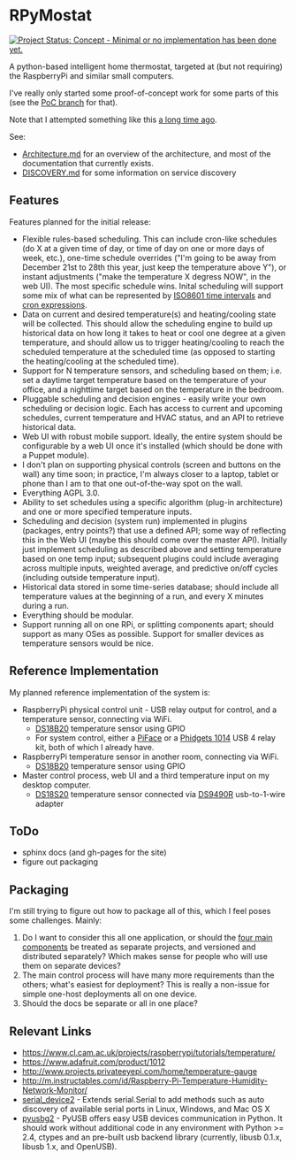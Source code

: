 RPyMostat
=========

[![Project Status: Concept - Minimal or no implementation has been done yet.](http://www.repostatus.org/badges/0.1.0/concept.svg)](http://www.repostatus.org/#concept)

A python-based intelligent home thermostat, targeted at (but not requiring) the RaspberryPi and similar small computers.

I've really only started some proof-of-concept work for some parts of this (see the [PoC branch](https://github.com/jantman/RPyMostat/tree/PoC) for that).

Note that I attempted something like this [a long time ago](https://github.com/jantman/tuxostat).

See:

* [Architecture.md](Architecture.md) for an overview of the architecture, and most of the documentation that currently exists.
* [DISCOVERY.md](DISCOVERY.md) for some information on service discovery

Features
--------

Features planned for the initial release:

* Flexible rules-based scheduling. This can include cron-like schedules (do X at a given time of day, or time of day on one or more days of week, etc.), one-time schedule overrides ("I'm going to be away from December 21st to 28th this year, just keep the temperature above Y"), or instant adjustments ("make the temperature X degress NOW", in the web UI). The most specific schedule wins. Inital scheduling will support some mix of what can be represented by [ISO8601 time intervals](http://en.wikipedia.org/wiki/ISO_8601#Time_intervals) and [cron expressions](http://en.wikipedia.org/wiki/Cron#CRON_expression).
* Data on current and desired temperature(s) and heating/cooling state will be collected. This should allow the scheduling engine to build up historical data on how long it takes to heat or cool one degree at a given temperature, and should allow us to trigger heating/cooling to reach the scheduled temperature at the scheduled time (as opposed to starting the heating/cooling at the scheduled time).
* Support for N temperature sensors, and scheduling based on them; i.e. set a daytime target temperature based on the temperature of your office, and a nighttime target based on the temperature in the bedroom.
* Pluggable scheduling and decision engines - easily write your own scheduling or decision logic. Each has access to current and upcoming schedules, current temperature and HVAC status, and an API to retrieve historical data.
* Web UI with robust mobile support. Ideally, the entire system should be configurable by a web UI once it's installed (which should be done with a Puppet module).
* I don't plan on supporting physical controls (screen and buttons on the wall) any time soon; in practice, I'm always closer to a laptop, tablet or phone than I am to that one out-of-the-way spot on the wall.
* Everything AGPL 3.0.
* Ability to set schedules using a specific algorithm (plug-in architecture) and one or more specified temperature inputs.
* Scheduling and decision (system run) implemented in plugins (packages, entry points?) that use a defined API; some way of reflecting this in the Web UI (maybe this should come over the master API). Initially just implement scheduling as described above and setting temperature based on one temp input; subsequent plugins could include averaging across multiple inputs, weighted average, and predictive on/off cycles (including outside temperature input).
* Historical data stored in some time-series database; should include all temperature values at the beginning of a run, and every X minutes during a run.
* Everything should be modular.
* Support running all on one RPi, or splitting components apart; should support as many OSes as possible. Support for smaller devices as temperature sensors would be nice.

Reference Implementation
------------------------

My planned reference implementation of the system is:

* RaspberryPi physical control unit - USB relay output for control, and a temperature sensor, connecting via WiFi.
    * [DS18B20](https://www.sparkfun.com/products/245) temperature sensor using GPIO
    * For system control, either a [PiFace](https://www.sparkfun.com/products/11772) or a [Phidgets 1014](http://www.phidgets.com/products.php?product_id=1014) USB 4 relay kit, both of which I already have.
* RaspberryPi temperature sensor in another room, connecting via WiFi.
    * [DS18B20](https://www.sparkfun.com/products/245) temperature sensor using GPIO
* Master control process, web UI and a third temperature input on my desktop computer.
    * [DS18S20](https://www.sparkfun.com/products/retired/8366) temperature sensor connected via [DS9490R](http://www.maximintegrated.com/en/products/comms/ibutton/DS9490R.html) usb-to-1-wire adapter

ToDo
----

* sphinx docs (and gh-pages for the site)
* figure out packaging

Packaging
---------

I'm still trying to figure out how to package all of this, which I feel poses some challenges. Mainly:

1. Do I want to consider this all one application, or should the [four main components](Architecture.md#overview) be treated as separate projects, and versioned and distributed separately? Which makes sense for people who will use them on separate devices?
2. The main control process will have many more requirements than the others; what's easiest for deployment? This is really a non-issue for simple one-host deployments all on one device.
3. Should the docs be separate or all in one place?

Relevant Links
---------------

* https://www.cl.cam.ac.uk/projects/raspberrypi/tutorials/temperature/
* https://www.adafruit.com/product/1012
* http://www.projects.privateeyepi.com/home/temperature-gauge
* http://m.instructables.com/id/Raspberry-Pi-Temperature-Humidity-Network-Monitor/
* [serial_device2](https://pypi.python.org/pypi/serial_device2/1.0) - Extends serial.Serial to add methods such as auto discovery of available serial ports in Linux, Windows, and Mac OS X
* [pyusbg2](https://pypi.python.org/pypi/pyusbg2) - PyUSB offers easy USB devices communication in Python. It should work without additional code in any environment with Python >= 2.4, ctypes and an pre-built usb backend library (currently, libusb 0.1.x, libusb 1.x, and OpenUSB).

